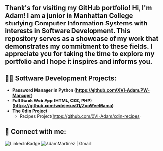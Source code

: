 <h2>Thank's for visiting my GitHub portfolio! Hi, I'm Adam! I am a junior in Manhattan College studying Computer Information Systems with interests in Software Development. This repository serves as a showcase of my work that demonstrates my commitment to these fields. I appreciate you for taking the time to explore my portfolio and I hope it inspires and informs you. </h2>

<h2>👨‍💻 Software Development Projects:</h2>

- <b>Password Manager in Python (https://github.com/XVI-Adam/PW-Manager)</b>
- <b>Full Stack Web App (HTML, CSS, PHP) (https://github.com/wdejesus01/ZooWeeMama)</b>
- <b>The Odin Project</b>
  - Recipes Project(https://github.com/XVI-Adam/odin-recipes)

<h2> 🤳 Connect with me:</h2>
<a href="https://www.linkedin.com/in/adam-martinez-321700238/"></a> <img align="left" alt="LinkedInBadge" | max-width="100%" src="https://img.shields.io/badge/-LinkedIn-blue?style=flat-square&logo=Linkedin&logoColor=white&link=https://www.linkedin.com/in/adam-martinez-321700238/"/>
<img align="left" alt="AdamMartinez | Gmail" max-width="100%" href="mailto:amartinez24@manhattan.edu" src="https://camo.githubusercontent.com/911a9cd1e2ea9f85abf077cffe80de0ca22f03d010e9fe69c2ba0e0c0588b175/68747470733a2f2f696d672e736869656c64732e696f2f62616467652f2d476d61696c2d6331343433383f7374796c653d666c61742d737175617265266c6f676f3d476d61696c266c6f676f436f6c6f723d7768697465266c696e6b3d6d61696c746f3a686173616e6d6f646573743040676d61696c2e636f6d"/>
